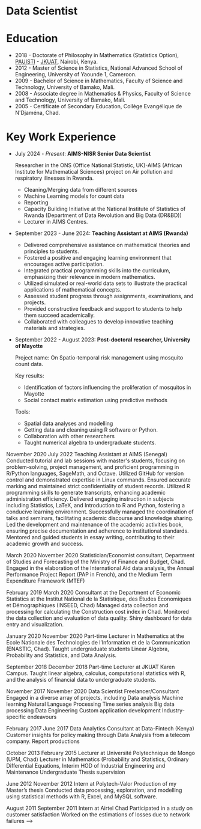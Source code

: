 # Data Scientist


# Education
- 2018 - Doctorate of Philosophy in Mathematics (Statistics Option), [PAUISTI](https://pau-au.africa/institutes/pausti/) - [JKUAT](https://www.jkuat.ac.ke/), Nairobi, Kenya.
- 2012 - Master of Science in Statistics, National Advanced School of Engineering, University of Yaounde 1, Cameroon.
- 2009 - Bachelor of Science in Mathematics, Faculty of Science and Technology, University of Bamako, Mali.
- 2008 - Associate degree in Mathematics & Physics, Faculty of Science and Technology, University of Bamako, Mali.
- 2005 - Certificate of Secondary Education, Collège Evangélique de N'Djaména, Chad.

# Key Work Experience
* July 2024 - *Present*: **AIMS-NISR Senior Data Scientist**

  Researcher in the ONS (Office National Statistic, UK)-AIMS (African Institute for Mathematical Sciences) project on Air pollution and respiratory illnesses in Rwanda.
  - Cleaning/Merging data from different sources
  - Machine Learning models for count data
  - Reporting
  - Capacity Building Initiative at the National Institute of Statistics of Rwanda (Department of Data Revolution and Big Data (DR&BD))
  - Lecturer in AIMS Centres.

* September 2023 - June 2024: **Teaching Assistant at AIMS (Rwanda)**
  - Delivered comprehensive assistance on mathematical theories and principles to students.
  - Fostered a positive and engaging learning environment that encourages active participation.
  - Integrated practical programming skills into the curriculum, emphasizing their relevance in modern mathematics.
  - Utilized simulated or real-world data sets to illustrate the practical applications of mathematical concepts.
  - Assessed student progress through assignments, examinations, and projects.
  - Provided constructive feedback and support to students to help them succeed academically.
  - Collaborated with colleagues to develop innovative teaching materials and strategies.

* September 2022 - August 2023: **Post-doctoral researcher, University of Mayotte**

  Project name: On  Spatio-temporal risk management using mosquito count data. 

  Key results:
  * Identification of factors influencing the proliferation of mosquitos in Mayotte
  * Social contact matrix estimation using predictive methods

  Tools:

  - Spatial data analyses and modelling
  - Getting data and cleaning using R software or Python.
  - Collaboration with other researchers
  - Taught numerical algebra to undergraduate students.




November 2020
July 2022
Teaching Assistant at AIMS (Senegal)
Conducted tutorial and lab sessions with master's students, focusing on problem-solving, project management, and proficient programming in R/Python languages, SageMath, and Octave. Utilized GitHub for version control and demonstrated expertise in Linux commands.
Ensured accurate marking and maintained strict confidentiality of student records.
Utilized R programming skills to generate transcripts, enhancing academic administration efficiency.
Delivered engaging instruction in subjects including Statistics, LaTeX, and Introduction to R and Python, fostering a conducive learning environment.
Successfully managed the coordination of talks and seminars, facilitating academic discourse and knowledge sharing.
Led the development and maintenance of the academic activities book, ensuring precise documentation and adherence to institutional standards.
Mentored and guided students in essay writing, contributing to their academic growth and success.




March 2020
November 2020
Statistician/Economist consultant, Department of Studies and Forecasting of the Ministry of Finance and Budget, Chad.
Engaged in the elaboration of
the International Aid data analysis,
the Annual Performance Project Report (PAP in French), and
the Medium Term Expenditure Framework (MTEF)




February 2019
March 2020
Consultant at the Department of Economic Statistics at the Institut National de la Statistique, des Etudes Economiques et Démographiques (INSEED, Chad)
Managed data collection and processing for calculating the Construction cost index in Chad.
Monitored the data collection and evaluation of data quality.
Shiny dashboard for data entry and visualization.




January 2020 November 2020
Part-time Lecturer in Mathematics at the Ecole Nationale des Technologies de l’Information et de la Communication (ENASTIC, Chad).
Taught undergraduate students Linear Algebra, Probability and Statistics,  and Data Analysis.




September 2018
December 2018
Part-time Lecturer at JKUAT Karen Campus. 
Taught linear algebra, calculus, computational statistics with R, and the analysis of financial data to undergraduate students.




November 2017
November 2020
Data Scientist Freelancer/Consultant
Engaged in a diverse array of projects, including 
Data analysis
Machine learning
Natural Language Processing
Time series analysis
Big data processing
Data Engineering
Custom application development
Industry-specific endeavours




February 2017
June 2017
Data Analytics Consultant at Data-Fintech (Kenya)
Customer insights for policy making through Data Analysis from a telecom company.
Report productions




October 2013
February 2015
Lecturer at Université Polytechnique de Mongo (UPM, Chad)
Lecturer in Mathematics (Probability and Statistics, Ordinary Differential Equations, 
Interim HOD of Industrial Engineering and Maintenance
Undergraduate Thesis supervision




June 2012
November 2012
Intern at Polytech-Valor
Production of my Master’s thesis
Conducted data processing, exploration, and modelling using statistical methods with R, Excel, and MySQL software.




August 2011
September 2011
Intern at Airtel Chad
Participated in a study on customer satisfaction
Worked on the estimations of losses due to network failures
 -->

